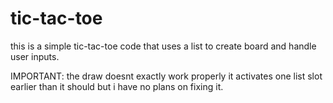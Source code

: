# tic-tac-toe

this is a simple tic-tac-toe code that uses a list to create board and handle user inputs.

IMPORTANT:
the draw doesnt exactly work properly it activates one list slot earlier than it should but i have no plans on fixing it.
